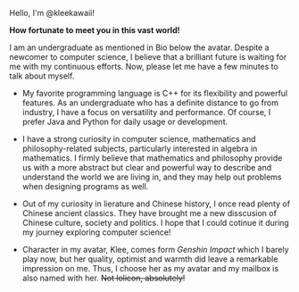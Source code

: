 Hello, I'm @kleekawaii!

**How fortunate to meet you in this vast world!**

I am an undergraduate as mentioned in Bio below the avatar. Despite a newcomer to computer science, I believe that a brilliant future is waiting for me with my continuous efforts. Now, please let me have a few minutes to talk about myself.

+ My favorite programming language is C++ for its flexibility and powerful features. As an undergraduate who has a definite distance to go from industry, I have a focus on versatility and performance. Of course, I prefer Java and Python for daily usage or development.

+ I have a strong curiosity in computer science, mathematics and philosophy-related subjects, particularly interested in algebra in mathematics. I firmly believe that mathematics and philosophy provide us with a more abstract but clear and powerful way to describe and understand the world we are living in, and they may help out problems when designing programs as well.

+ Out of my curiosity in lierature and Chinese history, I once read plenty of Chinese ancient classics. They have brought me a new disscusion of Chinese culture, society and politics. I hope that I could cotinue it during my journey exploring computer science!

+ Character in my avatar, Klee, comes form *Genshin Impact* which I barely play now, but her quality, optimist and warmth did leave a remarkable impression on me. Thus, I choose her as my avatar and my mailbox is also named with her. ~~Not lolicon, absolutely!~~
